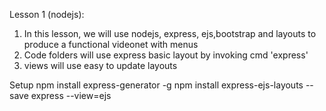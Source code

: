 Lesson 1 (nodejs):
1. In this lesson, we will use nodejs, express, ejs,bootstrap and layouts to 
produce a functional videonet with menus
2. Code folders will use express basic layout by invoking cmd 'express'
3. views will use easy to update layouts


Setup
npm install express-generator -g
npm install express-ejs-layouts --save
express --view=ejs